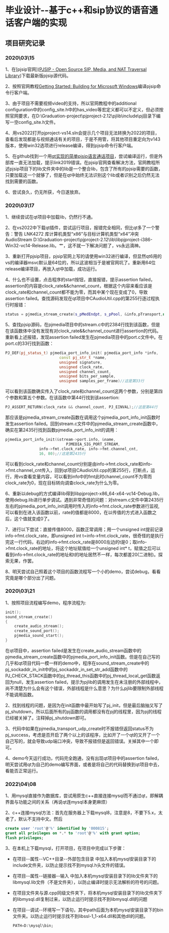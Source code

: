 # 毕业设计--基于c++和sip协议的语音通话客户端的实现



## 项目研究记录



### 2020\03\15

1、在[pjsip官网]([PJSIP - Open Source SIP, Media, and NAT Traversal Library](https://www.pjsip.org/))下载最新版pjsip源代码。

2、按照官网教程[Getting Started: Building for Microsoft Windows](https://trac.pjsip.org/repos/wiki/Getting-Started/Windows#GettingStarted:BuildingforMicrosoftWindows)编译pjsip命令行客户端。

3、由于项目不需要视频video的支持，所以官网教程中的additional configuration中的config_site.h中的has_video等宏定义都可以不定义，但必须按照官网要求，在D:\Graduation-project\pjproject-2.12\pjlib\include\pj目录下编写一空config_site.h文件。

4、用vs2022打开pjproject-vs14.sln会提示几个项目无法转换为2022的项目，查看后发现都是与视频通话有关的项目，于是不用管，将其他项目重定向为v143版本，使用win32选项进行release编译，得到pjsip命令行客户端。

5、在github找到一个用[qt实现的简单pjsip语言通话项目](https://github.com/barry-ran/pjsip-audio-stream)，尝试编译运行，但是外部库一直无法加载，提示link2019错误。在pjsip官网查看解决方法，官网教程所述pjsip项目下的lib文件夹中的lib是一个整合lib，包含了所有的pjsip需要的函数，只要加载这一个就够了，但是在qt中始终无法识别这个lib或者识别之后仍然无法找到需要的函数。

6、尝试良久，仍无所获，今日遂放弃。



### 2020\03\17

1、继续尝试在qt项目中加载lib，仍然行不通。

2、在vs2022中下载qt插件，尝试运行项目，报错完全相同，但比qt多了一个警告：警告	LNK4272	库计算机类型“x86”与目标计算机类型“x64”冲突	AudioStream	D:\Graduation-project\pjproject-2.12\lib\libpjproject-i386-Win32-vc14-Release.lib。艹，这不就一下解决问题了，vs永远滴神。

3、重新打开pjsip项目，pjsip官网上写的请使用win32进行编译，但显然qt6用的vs的编译器msvc默认是64位的，所以这波相当于是被官网坑了。重新用64位release编译项目，再放入qt中加载，成功运行。

4、什么也不设置，点击程序的start按钮，直接报错，提示assertion failed，assertion的内容是clock_rate&&channel_count，根据这个内容来看应该是clock_rate和channel_count都不能为零，而其中某个现在变成了0，导致assertion failed。查找源码发现在qt项目中CAudioUtil.cpp的第255行逐过程执行时报错：

```c++
status = pjmedia_stream_create(s_pMedEndpt, s_pPool, &info,pTransport,nullptr, pStream);//这是第255行
```

5、查找pjsip源码，在pjmedia项目中的stream.c中的2384行找到该函数，但是在该函数体中没有发现有对clock_rate&&channel_count进行assertion的代码。重新看上述报错，发现assertion failed发生在pjmedia项目中的port.c文件中。在port.c的33行找到函数：

```c++
PJ_DEF(pj_status_t) pjmedia_port_info_init( pjmedia_port_info *info,
					    const pj_str_t *name,
					    unsigned signature,
					    unsigned clock_rate,
					    unsigned channel_count,
					    unsigned bits_per_sample,
					    unsigned samples_per_frame)//这是第33行
```

可以看到该函数确实传入了clock_rate和channel_count这两个参数，分别是第四个参数和第五个参数。在该函数中第44行找到该assertion:

```c++
PJ_ASSERT_RETURN(clock_rate && channel_count, PJ_EINVAL);//这是第44行
```

那应该是pjmedia_stream_create函数在调用这个pjmedia_port_info_init函数时发生assertion failed。回到stream.c文件中的pjmedia_stream_create函数中，确实在第2435行找到函数pjmedia_port_info_init的调用：

```c++
pjmedia_port_info_init(&stream->port.info, &name,
                           PJMEDIA_SIG_PORT_STREAM,
			   info->fmt.clock_rate, info->fmt.channel_cnt,
			   16, 80);//这是第2435行
```

可以看到clock_rate和channel_count分别是由info->fmt.clock_rate和info->fmt.channel_cnt传入，回到qt项目CAudioUtil.cpp的第255行，打断点，运行，用vs查看变量内容，可以看到info中的fmt此时channel_count不为零而clock_rate为0，现在目标转向调查clock_rate为什么为零。

6、重新以debug的方式编译lib得到libpjproject-x86_64-x64-vc14-Debug.lib，使用debug.lib进行单步调试。遇到非常奇怪的问题：对stream.c文件中第2435行左右的pjmedia_port_info_init调用时传入的info->fmt.clock_rate参数进行监视,可以看到在进入该函数以前，rate的值都是8000，在以传值的方式进入函数之后，这个值就变成0了。

7、进行以下尝试：直接传值8000，函数正常调用；用一个unsigned int提前记录info->fmt.clock_rate，即unsigned int t=info->fmt.clock_rate，很奇怪的是执行完这一行代码，右边的info->fmt.clock_rate是8000左边的t是0；取info->fmt.clock_rate的地址，将这个地址赋值给一个unsigned int* t，赋值之后可以看到info->fmt.clock_rate的地址和t的地址居然不一样，每次都差20(二进制)。探索无果，作罢。

8、明天尝试自己照着这个项目的函数流程写一个小的demo，尝试debug，看看究竟是哪个部分出了问题。

### 2020\03\21

1、按照项目流程编写demo，程序流程为:

```c++
init();
sound_stream_create()
{
    create_audio_stream();
    create_sound_port();
    pjmedia_sound_start();
}
```

在qt项目中，assertion failed是发生在create_audio_stream函数中的pjmedia_stream_create函数中的pjmedia_port_info_init函数。但是在自己写的几乎和qt项目代码一模一样的demo中，程序在sound_stream_create中的pj_sockaddr_in_init中的pj_sockaddr_in_set_str_add函数中的PJ_CHECK_STACK函数中的pj_thread_this函数中的pj_thread_local_get函数返回为null，发生assertion failed，提示为pjlib的调用发生在未注册的外部线程中，尚不清楚为什么会有这个错误，外部线程是什么意思？为什么pjlib要限制外部线程不能调用函数。

2、找到线程的问题，是因为在init函数中最开始写了pj_init，但是最后脑抽又写了pj_shutdown，所以后面所有的pj函数的调用都没有在pj的线程里，因为pj的线程已经被关掉了。注释掉pj_shutdown即可。

3、代码中如果在pjmedia_transport_udp_create时不报错但返回status不为pj_success，考虑是否开启了两个以上的该程序，比如开了一个qt的又开了一个自己写的，就会导致udp端口冲突，导致不报错但是返回错误。关掉其中一个即可。

4、demo今天运行成功，代码完全跑通，没有出现qt项目中的assertion failed，明天尝试用qt为自己的demo编写界面，或者是将自己的代码替换到qt项目中去，看能否正常运行。

### 2022\04\08

1、用mysql直接作为数据库，尝试用原生c++直接连接mysql而不通过qt，即解耦界面与功能之间的关系（再说qt连mysql本身更麻烦）

2、c++连接mysql方法：首先在服务器上下载mysql8，注意是8，不要下5.x，太老了，默认不支持中文。然后

```sql
create user 'root'@'%' identified by '000815';
grant all privileges on *.* to 'root'@'%' with grant option;
flush privileges;
```

3、在本机上下载mysql，打开项目，在项目中完成以下步骤：

- 在项目--属性--VC++目录--外部包含目录 中加入本机mysql安装目录下的include文件夹，以防止提示找不到mysql.h头文件的错误。

- 在项目--属性--链接器--输入 中加入本机mysql安装目录下的lib文件夹下的libmysql.lib文件（不是文件夹），以防止编译时提示无法解析的符号的问题。

- 在项目文件夹与源.cpp同级文件夹下，将本机mysql安装目录下的lib文件夹下的libmysql.dll复制过来，以防止运行时提示找不到libmysql.dll的问题

- 在项目--调试--环境写一下语句，其中path后面为本机mysql安装目录下的bin文件夹。以防止运行时提示找不到libssl-1_1-x64.dll和其他dll的问题。

    ```sql
    PATH=D:\mysql\bin; 
    ```
